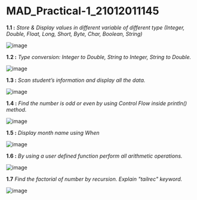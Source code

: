 # MAD_Practical-1_21012011145
**1.1 :** _Store & Display values in different variable of different type (Integer, Double, Float, Long, Short, Byte, Char, Boolean, String)_

![image](https://github.com/VenishSureliya/MAD_Practical-1_21012011145/assets/139520486/d9613217-55bf-4289-bb12-a20c0e0d9072)

 
**1.2 :** _Type conversion: Integer to Double, String to Integer, String to Double._

![image](https://github.com/VenishSureliya/MAD_Practical-1_21012011145/assets/139520486/1a24fb93-0cf7-46a4-81e1-40d261a4a704)


**1.3 :** _Scan student’s information and display all the data._

![image](https://github.com/VenishSureliya/MAD_Practical-1_21012011145/assets/139520486/547972ec-593b-4b92-a8e4-ad24c35c759b)


**1.4 :** _Find the number is odd or even by using Control Flow inside println() method._

![image](https://github.com/VenishSureliya/MAD_Practical-1_21012011145/assets/139520486/93fc8842-13df-48d6-8e39-155f6bf6b1d8)


**1.5 :** _Display month name using When_

![image](https://github.com/VenishSureliya/MAD_Practical-1_21012011145/assets/139520486/b6a3c519-bc16-425f-9fba-a8fbf1ae7588)


**1.6 :** _By using a user defined function perform all arithmetic operations._

![image](https://github.com/VenishSureliya/MAD_Practical-1_21012011145/assets/139520486/71387c66-cfd5-43b7-aac5-94da960da09f)


**1.7** _Find the factorial of number by recursion. Explain "tailrec" keyword._

![image](https://github.com/VenishSureliya/MAD_Practical-1_21012011145/assets/139520486/bc59396e-089b-4db1-855d-bc799d36b4ea)

